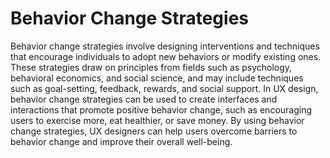 # Behavior Change Strategies

Behavior change strategies involve designing interventions and techniques that encourage individuals to adopt new behaviors or modify existing ones. These strategies draw on principles from fields such as psychology, behavioral economics, and social science, and may include techniques such as goal-setting, feedback, rewards, and social support. In UX design, behavior change strategies can be used to create interfaces and interactions that promote positive behavior change, such as encouraging users to exercise more, eat healthier, or save money. By using behavior change strategies, UX designers can help users overcome barriers to behavior change and improve their overall well-being.